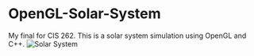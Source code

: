 # OpenGL-Solar-System
My final for CIS 262. This is a solar system simulation using OpenGL and C++. 
![Solar System](https://github.com/OffChickens/OpenGL-Solar-System/assets/130169626/0f9557e2-9ffa-4f8a-b674-7a66f6a21d87)
 
